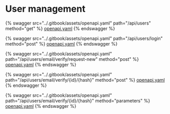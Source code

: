 # User management

{% swagger src="../.gitbook/assets/openapi.yaml" path="/api/users" method="get" %}
[openapi.yaml](../.gitbook/assets/openapi.yaml)
{% endswagger %}

{% swagger src="../.gitbook/assets/openapi.yaml" path="/api/users/login" method="post" %}
[openapi.yaml](../.gitbook/assets/openapi.yaml)
{% endswagger %}

{% swagger src="../.gitbook/assets/openapi.yaml" path="/api/users/email/verify/request-new" method="post" %}
[openapi.yaml](../.gitbook/assets/openapi.yaml)
{% endswagger %}

{% swagger src="../.gitbook/assets/openapi.yaml" path="/api/users/email/verify/{id}/{hash}" method="post" %}
[openapi.yaml](../.gitbook/assets/openapi.yaml)
{% endswagger %}

{% swagger src="../.gitbook/assets/openapi.yaml" path="/api/users/email/verify/{id}/{hash}" method="parameters" %}
[openapi.yaml](../.gitbook/assets/openapi.yaml)
{% endswagger %}
